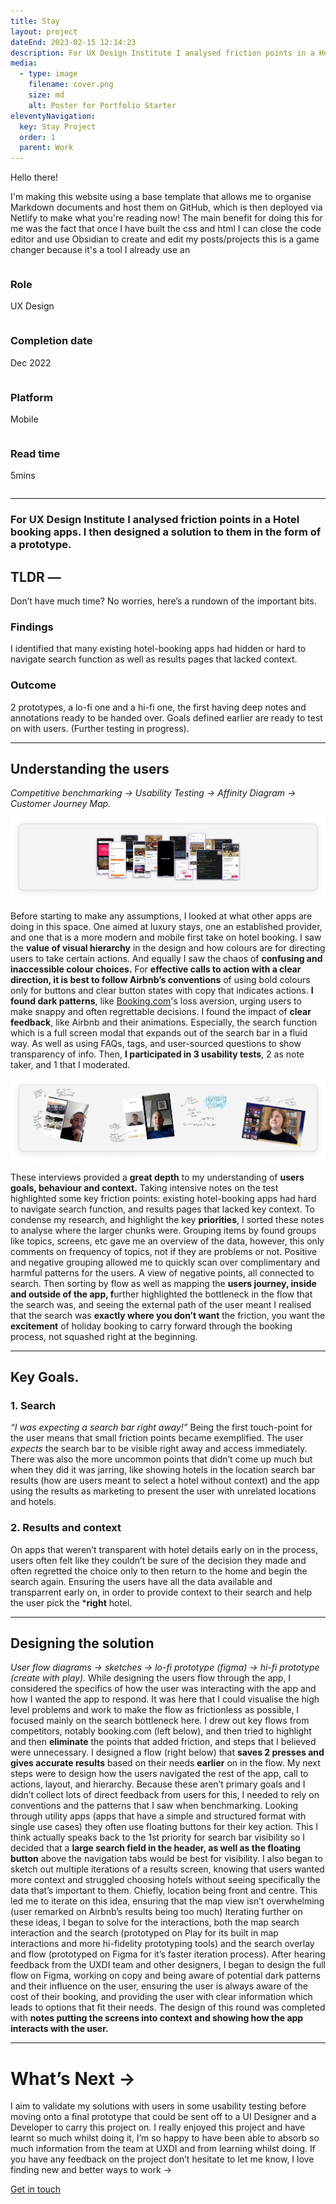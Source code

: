 ```yaml
---
title: Stay
layout: project
dateEnd: 2023-02-15 12:14:23
description: For UX Design Institute I analysed friction points in a Hotel booking apps and designed a solution to them.
media:
  - type: image
    filename: cover.png
    size: md
    alt: Poster for Portfolio Starter
eleventyNavigation:
  key: Stay Project
  order: 1
  parent: Work
---
```


Hello there!

I'm making this website using a base template that allows me to organise Markdown documents and host them on GitHub, which is then deployed via Netlify to make what you're reading now!
The main benefit for doing this for me was the fact that once I have built the css and html I can close the code editor and use Obsidian to create and edit my posts/projects this is a game changer because it's a tool I already use an

<div class='specs'>
<div class="row top">
  <div class="column">
    <h3 class="specs">Role</h3>
    <p class="specs">UX Design</p>
  </div>
  <div class="column">
    <h3 class="specs">Completion date</h3>
    <p class="specs">Dec 2022</p>
  </div>
</div>
<div class="row bottom">
  <div class="column">
    <h3 class="specs">Platform</h3>
    <p>Mobile</p>
  </div>
  <div class="column">
    <h3 class="specs">Read time</h3>
    <p class="specs">5mins</p>
  </div>
</div>
</div>
<hr>

### **For UX Design Institute I analysed friction points in a Hotel booking apps. I then designed a solution to them in the form of a prototype.**
## TLDR —
Don’t have much time? No worries, here’s a rundown of the important bits.
### Findings
I identified that many existing hotel-booking apps had hidden or hard to navigate search function as well as results pages that lacked context.
### Outcome
2 prototypes, a lo-fi one and a hi-fi one, the first having deep notes and annotations ready to be handed over. Goals defined earlier are ready to test on with users. (Further testing in progress).

<hr>

## Understanding the users
*Competitive benchmarking → Usability Testing → Affinity Diagram → Customer Journey Map.*

<img src='https://github.com/jamco1229/jamco-personal/blob/master/content/media/Stay%20-%20Hotel%20Booking%20App%20(Concept)%2077e75be5ca694cf8ab65f168815dff7b/Untitled.png?raw=true' alt=''>

Before starting to make any assumptions, I looked at what other apps are doing in this space. One aimed at luxury stays, one an established provider, and one that is a more modern and mobile first take on hotel booking.
I saw the **value of visual hierarchy** in the design and how colours are for directing users to take certain actions. And equally I saw the chaos of **confusing and inaccessible colour choices.**
For **effective calls to action with a clear direction, it is best to follow Airbnb’s conventions** of using bold colours only for buttons and clear button states with copy that indicates actions.
**I found dark patterns**, like [Booking.com](http://booking.com/)'s loss aversion, urging users to make snappy and often regrettable decisions.
I found the impact of **clear feedback**, like Airbnb and their animations. Especially, the search function which is a full screen modal that expands out of the search bar in a fluid way.
As well as using FAQs, tags, and user-sourced questions to show transparency of info.
Then, **I participated in 3 usability tests**, 2 as note taker, and 1 that I moderated.

<img src='https://github.com/jamco1229/jamco-personal/blob/master/content/media/Stay%20-%20Hotel%20Booking%20App%20(Concept)%2077e75be5ca694cf8ab65f168815dff7b/Untitled%201.png?raw=true' alt=''>

These interviews provided a **great depth** to my understanding of **users goals, behaviour and context.**
Taking intensive notes on the test highlighted some key friction points: existing hotel-booking apps had hard to navigate search function, and results pages that lacked key context. 
To condense my research, and highlight the key **priorities**, I sorted these notes to analyse where the larger chunks were. Grouping items by found groups like topics, screens, etc gave me an overview of the data, however, this only comments on frequency of topics, not if they are problems or not.
Positive and negative grouping allowed me to quickly scan over complimentary and harmful patterns for the users.
A view of negative points, all connected to search.
Then sorting by flow as well as mapping the **users journey, inside and outside of the app, f**urther highlighted the bottleneck in the flow that the search was, and seeing the external path of the user meant I realised that the search was **exactly where you don’t want** the friction, you want the **excitement** of holiday booking to carry forward through the booking process, not squashed right at the beginning.

<hr>

## Key Goals.
### 1. Search
*“I was expecting a search bar right away!”*
Being the first touch-point for the user means that small friction points became exemplified. The user *expects* the search bar to be visible right away and access immediately. There was also the more uncommon points that didn’t come up much but when they did it was jarring, like showing hotels in the location search bar results (how are users meant to select a hotel without context) and the app using the results as marketing to present the user with unrelated locations and hotels.
### 2. Results and context
On apps that weren’t transparent with hotel details early on in the process, users often felt like they couldn’t be sure of the decision they made and often regretted the choice only to then return to the home and begin the search again.
Ensuring the users have all the data available and transparrent early on, in order to provide context to their search and help the user pick the ***right** hotel.

<hr>

## Designing the solution
*User flow diagrams → sketches → lo-fi prototype (figma) → hi-fi prototype (create with play).*
While designing the users flow through the app, I considered the specifics of how the user was interacting with the app and how I wanted the app to respond. It was here that I could visualise the high level problems and work to make the flow as frictionless as possible, I focused mainly on the search bottleneck here.
I drew out key flows from competitors, notably booking.com (left below), and then tried to highlight and then **eliminate** the points that added friction, and steps that I believed were unnecessary. I designed a flow (right below) that **saves 2 presses and gives accurate results** based on their needs **earlier** on in the flow. 
My next steps were to design how the users navigated the rest of the app, call to actions, layout, and hierarchy. Because these aren’t primary goals and I didn’t collect lots of direct feedback from users for this, I needed to rely on conventions and the patterns that I saw when benchmarking.
Looking through utility apps (apps that have a simple and structured format with single use cases) they often use floating buttons for their key action. This I think actually speaks back to the 1st priority for search bar visibility so I decided that a **large search field in the header, as well as the floating button** above the navigation tabs would be best for visibility.
I also began to sketch out multiple iterations of a results screen, knowing that users wanted more context and struggled choosing hotels without seeing specifically the data that’s important to them. Chiefly, location being front and centre. This led me to iterate on this idea, ensuring that the map view isn’t overwhelming (user remarked on Airbnb’s results being too much)
Iterating further on these ideas, I began to solve for the interactions, both the map search interaction and the search (prototyped on Play for its built in map interactions and more hi-fidelity prototyping tools) and the search overlay and flow (prototyped on Figma for it’s faster iteration process).
After hearing feedback from the UXDI team and other designers, I began to design the full flow on Figma, working on copy and being aware of potential dark patterns and their influence on the user, ensuring the user is always aware of the cost of their booking, and providing the user with clear information which leads to options that fit their needs.
The design of this round was completed with **notes putting the screens into context and showing how the app interacts with the user.** 

<hr>

# What’s Next →
I aim to validate my solutions with users in some usability testing before moving onto a final prototype that could be sent off to a UI Designer and a Developer to carry this project on.
I really enjoyed this project and have learnt so much whilst doing it, I’m so happy to have been able to absorb so much information from the team at UXDI and from learning whilst doing. If you have any feedback on the project don’t hesitate to let me know, I love finding new and better ways to work → 

<a href="mailto:james.coy.design@gmail.com" class="button">Get in touch</a>